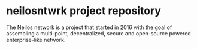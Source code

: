 # neilosntwrk project repository


The Neilos network is a project that started in 2016 with the goal of assembling a multi-point, decentralized, secure and open-source powered enterprise-like network.
